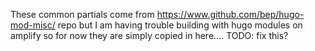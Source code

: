 These common partials come from https://www.github.com/bep/hugo-mod-misc/ repo but I am having trouble building with hugo modules on amplify so for now they are simply copied in here.... TODO: fix this?